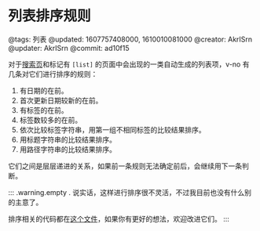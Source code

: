 # 列表排序规则

@tags: 列表
@updated: 1607757408000, 1610010081000
@creator: AkrISrn
@updater: AkrISrn
@commit: ad10f15

对于[搜索页](/search.md "#")和标记有 `[list]` 的页面中会出现的一类自动生成的列表项，v-no 有几条对它们进行排序的规则：

1. 有日期的在前。
1. 首次更新日期较新的在前。
1. 有标签的在前。
1. 标签数较多的在前。
1. 依次比较标签字符串，用第一组不相同标签的比较结果排序。
1. 用标题字符串的比较结果排序。
1. 用路径字符串的比较结果排序。

它们之间是层层递进的关系，如果前一条规则无法确定前后，会继续用下一条判断。

::: .warning.empty .
说实话，这样进行排序很不灵活，不过我目前也没有什么别的主意了。

排序相关的代码都在[这个文件](https://github.com/akrisrn/v-no/blob/master/src/ts/async/compare.ts)，如果你有更好的想法，欢迎改进它们。
:::
